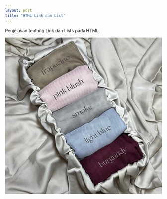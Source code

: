 ```yaml
---
layout: post
title: "HTML Link dan List"
---
```


Penjelasan tentang Link dan Lists pada HTML.

![HTML Link dan Lists](/assets/images/warna1.jpeg)